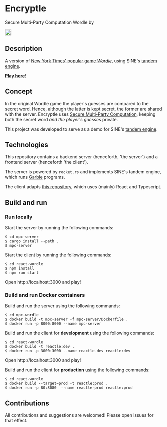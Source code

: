 # Encryptle

Secure Multi-Party Computation Wordle by 

<a href="https://sine.foundation" target="_blank">
  <img src="https://user-images.githubusercontent.com/100690574/199080562-324cd853-48d0-46f8-8e31-3ff70219a888.png" alt="SINE" height="20"/> 
</a>

## Description

A version of [New York Times' popular game _Wordle_](https://www.nytimes.com/games/wordle/index.html), using SINE's [tandem engine](https://github.com/sine-fdn/wrk17-alpha). 

[__Play here__!](https://mpc-wordle.fly.dev)

## Concept

In the original Wordle game the player's guesses are compared to the secret word. 
Hence, although the latter is kept secret, the former are shared with the server.
Encryptle uses [Secure Multi-Party Computation](https://sine.foundation/library/002-smpc), 
keeping both the secret word _and the player's guesses_ private.

This project was developed to serve as a demo for SINE's [tandem engine](https://github.com/sine-fdn/wrk17-alpha). 

## Technologies

This repository contains a backend server (henceforth, 'the server') and a frontend server (henceforth 'the client').

The server is powered by `rocket.rs` and implements SINE's tandem engine, which runs [Garble](https://github.com/sine-fdn/garble-lang) programs.

The client adapts [this repository](https://github.com/cwackerfuss/react-wordle), which uses (mainly) React and Typescript. 

## Build and run

### Run locally

Start the server by running the following commands:
```
$ cd mpc-server
$ cargo install --path . 
$ mpc-server
```

Start the client by running the following commands:
```
$ cd react-wordle
$ npm install
$ npm run start
```
Open http://localhost:3000 and play!

### Build and run Docker containers

Build and run the server using the following commands:
```
$ cd mpc-wordle
$ docker build -t mpc-server -f mpc-server/Dockerfile .
$ docker run -p 8000:8000 --name mpc-server
```

Build and run the client for __development__ using the following commands:
```
$ cd react-wordle
$ docker build -t reactle:dev .
$ docker run -p 3000:3000 --name reactle-dev reactle:dev
```
Open http://localhost:3000 and play!

Build and run the client for __production__ using the following commands:
```
$ cd react-wordle
$ docker build --target=prod -t reactle:prod .
$ docker run -p 80:8080  --name reactle-prod reactle:prod
```

## Contributions

All contributions and suggestions are welcomed! Please open issues for that effect.

